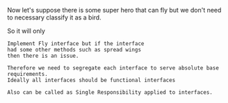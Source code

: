 Now let's suppose there is some super hero
that can fly but we don't need to necessary classify
it as a bird.

So it will only 
```
Implement Fly interface but if the interface
had some other methods such as spread wings
then there is an issue.

Therefore we need to segregate each interface to serve absolute base requirements.
Ideally all interfaces should be functional interfaces

Also can be called as Single Responsibility applied to interfaces.

```

